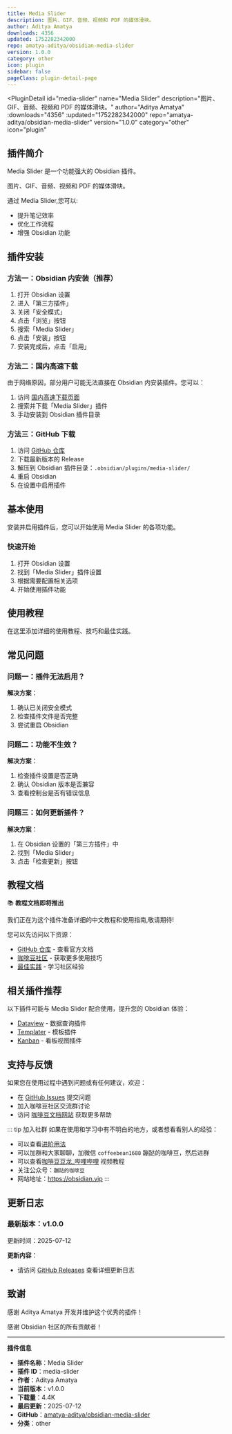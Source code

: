 ```yaml
---
title: Media Slider
description: 图片、GIF、音频、视频和 PDF 的媒体滑块。
author: Aditya Amatya
downloads: 4356
updated: 1752282342000
repo: amatya-aditya/obsidian-media-slider
version: 1.0.0
category: other
icon: plugin
sidebar: false
pageClass: plugin-detail-page
---
```


<PluginDetail
  id="media-slider"
  name="Media Slider"
  description="图片、GIF、音频、视频和 PDF 的媒体滑块。"
  author="Aditya Amatya"
  :downloads="4356"
  :updated="1752282342000"
  repo="amatya-aditya/obsidian-media-slider"
  version="1.0.0"
  category="other"
  icon="plugin"
>

<!-- AUTO_GENERATED_START -->
## 插件简介

Media Slider 是一个功能强大的 Obsidian 插件。

图片、GIF、音频、视频和 PDF 的媒体滑块。

通过 Media Slider,您可以:

- 提升笔记效率
- 优化工作流程
- 增强 Obsidian 功能

<!-- AUTO_GENERATED_END -->

<!-- AUTO_GENERATED_START -->
## 插件安装

### 方法一：Obsidian 内安装（推荐）

1. 打开 Obsidian 设置
2. 进入「第三方插件」
3. 关闭「安全模式」
4. 点击「浏览」按钮
5. 搜索「Media Slider」
6. 点击「安装」按钮
7. 安装完成后，点击「启用」

### 方法二：国内高速下载

由于网络原因，部分用户可能无法直接在 Obsidian 内安装插件。您可以：

1. 访问 [国内高速下载页面](/zh/documentation/obsidian-plugins-download.html)
2. 搜索并下载「Media Slider」插件
3. 手动安装到 Obsidian 插件目录

### 方法三：GitHub 下载

1. 访问 [GitHub 仓库](https://github.com/amatya-aditya/obsidian-media-slider)
2. 下载最新版本的 Release
3. 解压到 Obsidian 插件目录：`.obsidian/plugins/media-slider/`
4. 重启 Obsidian
5. 在设置中启用插件

## 基本使用

安装并启用插件后，您可以开始使用 Media Slider 的各项功能。

### 快速开始

1. 打开 Obsidian 设置
2. 找到「Media Slider」插件设置
3. 根据需要配置相关选项
4. 开始使用插件功能

<!-- AUTO_GENERATED_END -->

<!-- CUSTOM_CONTENT_START:tutorial -->
## 使用教程

在这里添加详细的使用教程、技巧和最佳实践。

<!-- CUSTOM_CONTENT_END:tutorial -->

<!-- SHARED_CONTENT_START -->
## 常见问题

### 问题一：插件无法启用？

**解决方案**：
1. 确认已关闭安全模式
2. 检查插件文件是否完整
3. 尝试重启 Obsidian

### 问题二：功能不生效？

**解决方案**：
1. 检查插件设置是否正确
2. 确认 Obsidian 版本是否兼容
3. 查看控制台是否有错误信息

### 问题三：如何更新插件？

**解决方案**：
1. 在 Obsidian 设置的「第三方插件」中
2. 找到「Media Slider」
3. 点击「检查更新」按钮

## 教程文档

📚 **教程文档即将推出**

我们正在为这个插件准备详细的中文教程和使用指南,敬请期待!

您可以先访问以下资源：
- [GitHub 仓库](https://github.com/amatya-aditya/obsidian-media-slider) - 查看官方文档
- [咖啡豆社区](/zh/bases/) - 获取更多使用技巧
- [最佳实践](/zh/best-practices/) - 学习社区经验

## 相关插件推荐

以下插件可能与 Media Slider 配合使用，提升您的 Obsidian 体验：

- [Dataview](/zh/plugins/dataview.html) - 数据查询插件
- [Templater](/zh/plugins/templater-obsidian.html) - 模板插件
- [Kanban](/zh/plugins/obsidian-kanban.html) - 看板视图插件

## 支持与反馈

如果您在使用过程中遇到问题或有任何建议，欢迎：

- 在 [GitHub Issues](https://github.com/amatya-aditya/obsidian-media-slider/issues) 提交问题
- 加入咖啡豆社区交流群讨论
- 访问 [咖啡豆文档网站](https://obsidian.vip) 获取更多帮助

::: tip 加入社群
如果在使用和学习中有不明白的地方，或者想看看别人的经验：
- 可以查看[进阶用法](/zh/advanced)
- 可以加群和大家聊聊，加微信 `coffeebean1688` 蹦跶的咖啡豆，然后进群
- 可以查看[咖啡豆豆龙_哔哩哔哩](https://space.bilibili.com/618777356) 视频教程
- 关注公众号：`蹦跶的咖啡豆`
- 网站地址：https://obsidian.vip
:::
<!-- SHARED_CONTENT_END -->

<!-- AUTO_GENERATED_START -->
## 更新日志

### 最新版本：v1.0.0

更新时间：2025-07-12

**更新内容**：
- 请访问 [GitHub Releases](https://github.com/amatya-aditya/obsidian-media-slider/releases) 查看详细更新日志

## 致谢

感谢 Aditya Amatya 开发并维护这个优秀的插件！

感谢 Obsidian 社区的所有贡献者！

---

**插件信息**
- **插件名称**：Media Slider
- **插件 ID**：media-slider
- **作者**：Aditya Amatya
- **当前版本**：v1.0.0
- **下载量**：4.4K
- **最后更新**：2025-07-12
- **GitHub**：[amatya-aditya/obsidian-media-slider](https://github.com/amatya-aditya/obsidian-media-slider)
- **分类**：other
<!-- AUTO_GENERATED_END -->

</PluginDetail>

